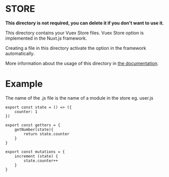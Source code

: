 # STORE

**This directory is not required, you can delete it if you don't want to use it.**

This directory contains your Vuex Store files.
Vuex Store option is implemented in the Nuxt.js framework.

Creating a file in this directory activate the option in the framework automatically.

More information about the usage of this directory in [the documentation](https://nuxtjs.org/guide/vuex-store).

# Example

The name of the .js file is the name of a module in the store
eg. user.js

    export const state = () => ({
        counter: 1
    })

    export const getters = {
        getNumber(state){
            return state.counter
        }
    }

    export const mutations = {
        increment (state) {
            state.counter++
        }
    }


